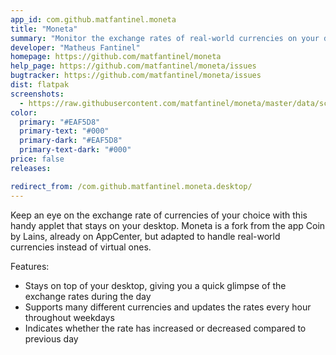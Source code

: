```yaml
---
app_id: com.github.matfantinel.moneta
title: "Moneta"
summary: "Monitor the exchange rates of real-world currencies on your desktop"
developer: "Matheus Fantinel"
homepage: https://github.com/matfantinel/moneta
help_page: https://github.com/matfantinel/moneta/issues
bugtracker: https://github.com/matfantinel/moneta/issues
dist: flatpak
screenshots:
  - https://raw.githubusercontent.com/matfantinel/moneta/master/data/screenshots/Main.png
color:
  primary: "#EAF5D8"
  primary-text: "#000"
  primary-dark: "#EAF5D8"
  primary-text-dark: "#000"
price: false
releases:

redirect_from: /com.github.matfantinel.moneta.desktop/
---
```


<p>Keep an eye on the exchange rate of currencies of your choice with this handy applet that stays on your desktop. Moneta is a fork from the app Coin by Lains, already on AppCenter, but adapted to handle real-world currencies instead of virtual ones.</p>
<p>Features:</p>
<ul>
<li>Stays on top of your desktop, giving you a quick glimpse of the exchange rates during the day</li>
<li>Supports many different currencies and updates the rates every hour throughout weekdays</li>
<li>Indicates whether the rate has increased or decreased compared to previous day</li>
</ul>
